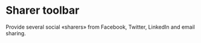 Sharer toolbar
==============

Provide several social «sharers» from Facebook, Twitter, LinkedIn and email sharing.
